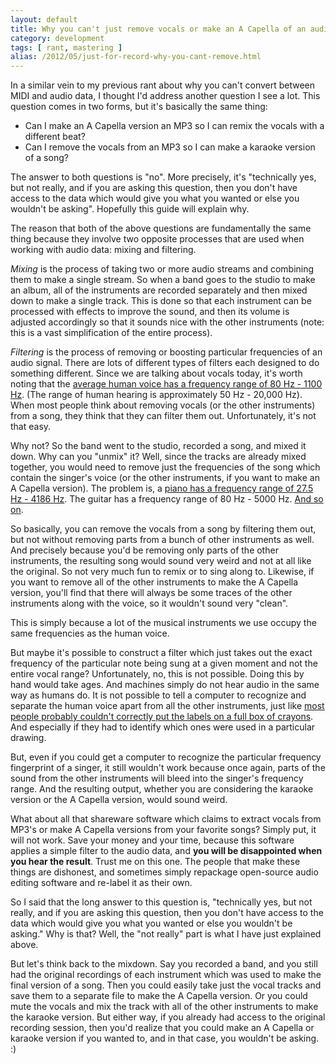 ```yaml
---
layout: default
title: Why you can't just remove vocals or make an A Capella of an audio file
category: development
tags: [ rant, mastering ]
alias: /2012/05/just-for-record-why-you-cant-remove.html
---
```


In a similar vein to my previous rant about why you can't convert between
MIDI and audio data, I thought I'd address another question I see a lot. This
question comes in two forms, but it's basically the same thing:

* Can I make an A Capella version an MP3 so I can remix the vocals with a
  different beat?
* Can I remove the vocals from an MP3 so I can make a karaoke version of a
  song?

The answer to both questions is "no". More precisely, it's "technically yes,
but not really, and if you are asking this question, then you don't have
access to the data which would give you what you wanted or else you wouldn't
be asking". Hopefully this guide will explain why.

The reason that both of the above questions are fundamentally the same thing
because they involve two opposite processes that are used when working with
audio data: mixing and filtering.

*Mixing* is the process of taking two or more audio streams and combining
them to make a single stream. So when a band goes to the studio to make an
album, all of the instruments are recorded separately and then mixed down to
make a single track. This is done so that each instrument can be processed
with effects to improve the sound, and then its volume is adjusted
accordingly so that it sounds nice with the other instruments (note: this is
a vast simplification of the entire process).

*Filtering* is the process of removing or boosting particular frequencies of
an audio signal. There are lots of different types of filters each designed
to do something different. Since we are talking about vocals today, it's
worth noting that the [average human voice has a frequency range of 80 Hz -
1100 Hz][1]. (The range of human hearing is approximately 50 Hz - 20,000
Hz).  When most people think about removing vocals (or the other instruments)
from a song, they think that they can filter them out. Unfortunately, it's
not that easy.

Why not? So the band went to the studio, recorded a song, and mixed it down.
Why can you "unmix" it? Well, since the tracks are already mixed together,
you would need to remove just the frequencies of the song which contain the
singer's voice (or the other instruments, if you want to make an A Capella
version). The problem is, a [piano has a frequency range of 27.5 Hz - 4186
Hz][2].  The guitar has a frequency range of 80 Hz - 5000 Hz. [And so on][3].

So basically, you can remove the vocals from a song by filtering them out,
but not without removing parts from a bunch of other instruments as well. And
precisely because you'd be removing only parts of the other instruments, the
resulting song would sound very weird and not at all like the original. So
not very much fun to remix or to sing along to. Likewise, if you want to
remove all of the other instruments to make the A Capella version, you'll
find that there will always be some traces of the other instruments along
with the voice, so it wouldn't sound very "clean".

This is simply because a lot of the musical instruments we use occupy the
same frequencies as the human voice.


But maybe it's possible to construct a filter which just takes out the exact
frequency of the particular note being sung at a given moment and not the
entire vocal range? Unfortunately, no, this is not possible. Doing this by
hand would take ages. And machines simply do not hear audio in the same way
as humans do. It is not possible to tell a computer to recognize and separate
the human voice apart from all the other instruments, just like [most people
probably couldn't correctly put the labels on a full box of crayons][4]. And
especially if they had to identify which ones were used in a particular
drawing.

But, even if you could get a computer to recognize the particular frequency
fingerprint of a singer, it still wouldn't work because once again, parts of
the sound from the other instruments will bleed into the singer's frequency
range. And the resulting output, whether you are considering the karaoke
version or the A Capella version, would sound weird.

What about all that shareware software which claims to extract vocals from
MP3's or make A Capella versions from your favorite songs? Simply put, it
will not work. Save your money and your time, because this software applies a
simple filter to the audio data, and **you will be disappointed when you hear
the result**. Trust me on this one. The people that make these things are
dishonest, and sometimes simply repackage open-source audio editing software
and re-label it as their own.


So I said that the long answer to this question is, "technically yes, but not
really, and if you are asking this question, then you don't have access to
the data which would give you what you wanted or else you wouldn't be
asking." Why is that? Well, the "not really" part is what I have just
explained above.

But let's think back to the mixdown. Say you recorded a band, and you still
had the original recordings of each instrument which was used to make the
final version of a song. Then you could easily take just the vocal tracks and
save them to a separate file to make the A Capella version. Or you could mute
the vocals and mix the track with all of the other instruments to make the
karaoke version. But either way, if you already had access to the original
recording session, then you'd realize that you could make an A Capella or
karaoke version if you wanted to, and in that case, you wouldn't be asking. :)


[1]: http://en.wikipedia.org/wiki/Vocal_range
[2]: http://en.wikipedia.org/wiki/Piano_key_frequencies
[3]: http://terrydownsmusic.com/technotes/Frequencies/FREQ.HTM
[4]: http://people.cs.ubc.ca/~brehmer/proj/543.pdf
